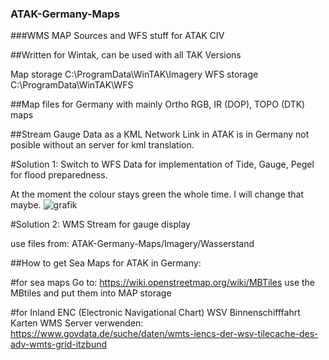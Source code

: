 ### ATAK-Germany-Maps
###WMS MAP Sources and WFS stuff for ATAK CIV

##Written for Wintak, can be used with all TAK Versions

Map storage C:\ProgramData\WinTAK\Imagery
WFS storage C:\ProgramData\WinTAK\WFS

##Map files for Germany with mainly Ortho RGB, IR (DOP), TOPO (DTK) maps


##Stream Gauge Data as a KML Network Link in ATAK is in Germany not posible without an server for kml translation.


#Solution 1: Switch to WFS Data for implementation of Tide, Gauge, Pegel for flood preparedness. 

At the moment the colour stays green the whole time.
I will change that maybe.
![grafik](https://github.com/user-attachments/assets/7dc2e5af-279a-4be2-8560-fecbec52c6f1)


#Solution 2: WMS Stream for gauge display

use files from: ATAK-Germany-Maps/Imagery/Wasserstand



##How to get Sea Maps for ATAK in Germany:

#for sea maps
Go to: https://wiki.openstreetmap.org/wiki/MBTiles
use the MBtiles and put them into MAP storage

#for Inland ENC (Electronic Navigational Chart) WSV
Binnenschifffahrt Karten WMS Server verwenden: https://www.govdata.de/suche/daten/wmts-iencs-der-wsv-tilecache-des-adv-wmts-grid-itzbund
